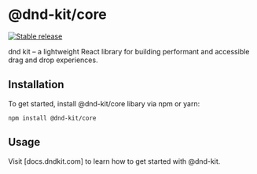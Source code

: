 # @dnd-kit/core

[![Stable release](https://img.shields.io/npm/v/@dnd-kit/core.svg)](https://npm.im/@dnd-kit/core)

dnd kit – a lightweight React library for building performant and accessible drag and drop experiences.

## Installation

To get started, install @dnd-kit/core libary via npm or yarn:

```
npm install @dnd-kit/core
```

## Usage

Visit [docs.dndkit.com] to learn how to get started with @dnd-kit.
